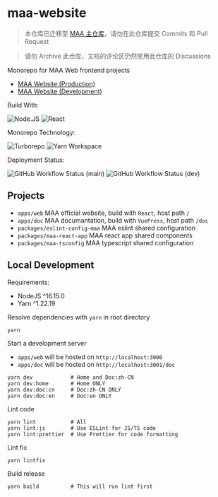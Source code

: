 # maa-website

> 本仓库已迁移至 [MAA 主仓库](https://github.com/MaaAssistantArknights/MaaAssistantArknights)，请勿在此仓库提交 Commits 和 Pull Request

> 请勿 Archive 此仓库，文档的评论区仍然使用此仓库的 Discussions

Monorepo for MAA Web frontend projects

- [MAA Website (Production)](https://www.maa.plus/)
- [MAA Website (Development)](https://kind-wave-001cba500-dev.eastasia.1.azurestaticapps.net/)

Build With:

![Node.JS](https://img.shields.io/badge/Node.JS-v16-339933?logo=nodedotjs)
![React](https://img.shields.io/badge/React-v18-61DAFB?logo=react)

Monorepo Technology:

![Turborepo](https://img.shields.io/badge/Turborepo-latest-EF4444?logo=turborepo)
![Yarn Workspace](https://img.shields.io/badge/Yarn_Workspace-v1-2C8EBB?logo=yarn)

Deployment Status:

![GitHub Workflow Status (main)](https://img.shields.io/github/actions/workflow/status/MaaAssistantArknights/maa-website/azure-deploy.yaml?branch=main&logo=microsoftazure&label=Azure%20Static%20Web%20Apps%20%28Production%20Build%29)
![GitHub Workflow Status (dev)](https://img.shields.io/github/actions/workflow/status/MaaAssistantArknights/maa-website/azure-deploy.yaml?branch=dev&logo=microsoftazure&label=Azure%20Static%20Web%20Apps%20%28Development%20Build%29)

## Projects

- `apps/web` MAA official website, build with `React`, host path `/`
- `apps/doc` MAA documantation, build with `VuePress`, host path `/doc`
- `packages/eslint-config-maa` MAA eslint shared configuration
- `packages/maa-react-app` MAA react app shared components
- `packages/maa-tsconfig` MAA typescript shared configuration

## Local Development

Requirements:

- NodeJS ^16.15.0
- Yarn ^1.22.19

Resolve dependencies with `yarn` in root directory

```shell
yarn
```

Start a development server

- `apps/web` will be hosted on `http://localhost:3000`
- `apps/doc` will be hosted on `http://localhost:3001/doc`

```shell
yarn dev            # Home and Doc:zh-CN
yarn dev:home       # Home ONLY
yarn dev:doc:cn     # Doc:zh-CN ONLY
yarn dev:doc:en     # Doc:en ONLY
```

Lint code

```shell
yarn lint           # All
yarn lint:js        # Use ESLint for JS/TS code
yarn lint:prettier  # Use Prettier for code formatting
```

Lint fix

```shell
yarn lintfix
```

Build release

```shell
yarn build          # This will run lint first
```
